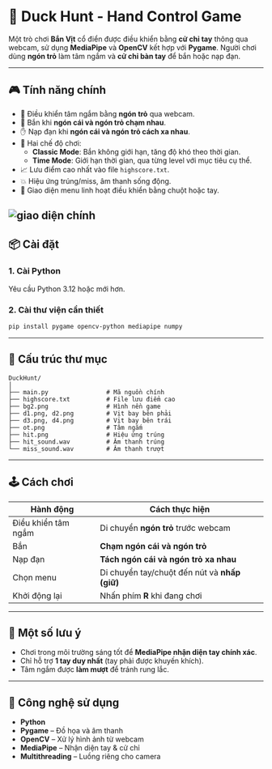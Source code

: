 # 🦆 Duck Hunt - Hand Control Game

Một trò chơi **Bắn Vịt** cổ điển được điều khiển bằng **cử chỉ tay** thông qua webcam, sử dụng **MediaPipe** và **OpenCV** kết hợp với **Pygame**. Người chơi dùng **ngón trỏ** làm tâm ngắm và **cử chỉ bàn tay** để bắn hoặc nạp đạn.

---

## 🎮 Tính năng chính

- 🎯 Điều khiển tâm ngắm bằng **ngón trỏ** qua webcam.
- 🤏 Bắn khi **ngón cái và ngón trỏ chạm nhau**.
- ✋ Nạp đạn khi **ngón cái và ngón trỏ cách xa nhau**.
- 🔫 Hai chế độ chơi:
  - **Classic Mode**: Bắn không giới hạn, tăng độ khó theo thời gian.
  - **Time Mode**: Giới hạn thời gian, qua từng level với mục tiêu cụ thể.
- 📈 Lưu điểm cao nhất vào file `highscore.txt`.
- 💥 Hiệu ứng trúng/miss, âm thanh sống động.
- 🧠 Giao diện menu linh hoạt điều khiển bằng chuột hoặc tay.

![giao diện chính](https://github.com/user-attachments/assets/a3b6ac50-94bb-4faf-a17c-fbc1acb2e9b9)
---

## 📦 Cài đặt

### 1. Cài Python

Yêu cầu Python 3.12 hoặc mới hơn.

### 2. Cài thư viện cần thiết

```bash
pip install pygame opencv-python mediapipe numpy
```

---

## 📁 Cấu trúc thư mục

```
DuckHunt/
│
├── main.py                # Mã nguồn chính
├── highscore.txt          # File lưu điểm cao
├── bg2.png                # Hình nền game
├── d1.png, d2.png         # Vịt bay bên phải
├── d3.png, d4.png         # Vịt bay bên trái
├── ot.png                 # Tâm ngắm
├── hit.png                # Hiệu ứng trúng
├── hit_sound.wav          # Âm thanh trúng
└── miss_sound.wav         # Âm thanh trượt
```

---

## 🕹️ Cách chơi

| Hành động        | Cách thực hiện                                       |
|------------------|------------------------------------------------------|
| Điều khiển tâm ngắm | Di chuyển **ngón trỏ** trước webcam                 |
| Bắn              | **Chạm ngón cái và ngón trỏ**                        |
| Nạp đạn          | **Tách ngón cái và ngón trỏ xa nhau**               |
| Chọn menu        | Di chuyển tay/chuột đến nút và **nhấp (giữ)**        |
| Khởi động lại    | Nhấn phím **R** khi đang chơi                       |

---

## 🧠 Một số lưu ý

- Chơi trong môi trường sáng tốt để **MediaPipe nhận diện tay chính xác**.
- Chỉ hỗ trợ **1 tay duy nhất** (tay phải được khuyến khích).
- Tâm ngắm được **làm mượt** để tránh rung lắc.

---

## 📸 Công nghệ sử dụng

- **Python**
- **Pygame** – Đồ họa và âm thanh
- **OpenCV** – Xử lý hình ảnh từ webcam
- **MediaPipe** – Nhận diện tay & cử chỉ
- **Multithreading** – Luồng riêng cho camera
